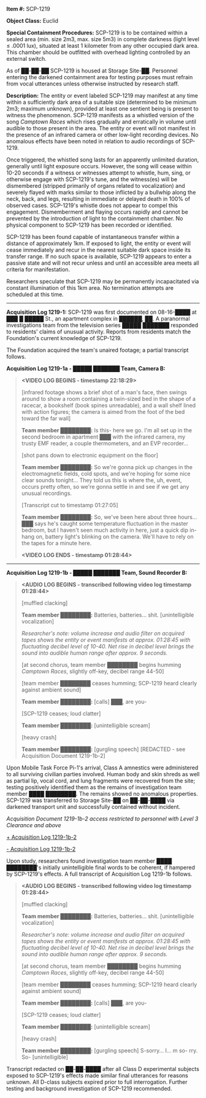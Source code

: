 **Item #:** SCP-1219

**Object Class:** Euclid

**Special Containment Procedures:** SCP-1219 is to be contained within a sealed area (min. size 2m3, max. size 5m3) in complete darkness (light level ≤ .0001 lux), situated at least 1 kilometer from any other occupied dark area. This chamber should be outfitted with overhead lighting controlled by an external switch.

As of ██-██-██ SCP-1219 is housed at Storage Site-██. Personnel entering the darkened containment area for testing purposes must refrain from vocal utterances unless otherwise instructed by research staff.

**Description:** The entity or event labeled SCP-1219 may manifest at any time within a sufficiently dark area of a suitable size (determined to be minimum 2m3; maximum unknown), provided at least one sentient being is present to witness the phenomenon. SCP-1219 manifests as a whistled version of the song _Camptown Races_ which rises gradually and erratically in volume until audible to those present in the area. The entity or event will not manifest in the presence of an infrared camera or other low-light recording devices. No anomalous effects have been noted in relation to audio recordings of SCP-1219.

Once triggered, the whistled song lasts for an apparently unlimited duration, generally until light exposure occurs. However, the song will cease within 10-20 seconds if a witness or witnesses attempt to whistle, hum, sing, or otherwise engage with SCP-1219's tune, and the witness(es) will be dismembered (stripped primarily of organs related to vocalization) and severely flayed with marks similar to those inflicted by a bullwhip along the neck, back, and legs, resulting in immediate or delayed death in 100% of observed cases. SCP-1219's whistle does not appear to compel this engagement. Dismemberment and flaying occurs rapidly and cannot be prevented by the introduction of light to the containment chamber. No physical component to SCP-1219 has been recorded or identified.

SCP-1219 has been found capable of instantaneous transfer within a distance of approximately 1km. If exposed to light, the entity or event will cease immediately and recur in the nearest suitable dark space inside its transfer range. If no such space is available, SCP-1219 appears to enter a passive state and will not recur unless and until an accessible area meets all criteria for manifestation.

Researchers speculate that SCP-1219 may be permanently incapacitated via constant illumination of this 1km area. No termination attempts are scheduled at this time.

* * *

**Acquisition Log 1219-1:** SCP-1219 was first documented on 08-16-████ at ███ █ █████ St., an apartment complex in ██████, ██. A paranormal investigations team from the television series █████ ███████ responded to residents' claims of unusual activity. Reports from residents match the Foundation's current knowledge of SCP-1219.

The Foundation acquired the team's unaired footage; a partial transcript follows.

**Acquisition Log 1219-1a - █████ ███████ Team, Camera B:**

> **<VIDEO LOG BEGINS - timestamp 22:18:29>**  
>   
> \[infrared footage shows a brief shot of a man's face, then swings around to show a room containing a twin-sized bed in the shape of a racecar, a bookshelf (book spines unreadable), and a wall shelf lined with action figures; the camera is aimed from the foot of the bed toward the far wall\]  
>   
> **Team member ████████:** Is this- here we go. I'm all set up in the second bedroom in apartment ███ with the infrared camera, my trusty EMF reader, a couple thermometers, and an EVP recorder…  
>   
> \[shot pans down to electronic equipment on the floor\]  
>   
> **Team member ████████:** So we're gonna pick up changes in the electromagnetic fields, cold spots, and we're hoping for some nice clear sounds tonight… They told us this is where the, uh, event, occurs pretty often, so we're gonna settle in and see if we get any unusual recordings.  
>   
> \[Transcript cut to timestamp 01:27:05\]
> 
> **Team member ████████:** So, we've been here about three hours… ███ says he's caught some temperature fluctuation in the master bedroom, but I haven't seen much activity in here, just a quick dip in- hang on, battery light's blinking on the camera. We'll have to rely on the tapes for a minute here.
> 
> **<VIDEO LOG ENDS - timestamp 01:28:44>**

* * *

**Acquisition Log 1219-1b - █████ ███████ Team, Sound Recorder B:**

> **<AUDIO LOG BEGINS - transcribed following video log timestamp 01:28:44>**  
>   
> \[muffled clacking\]  
>   
> **Team member ████████:** Batteries, batteries… shit. \[unintelligible vocalization\]  
>   
> _Researcher's note: volume increase and audio filter on acquired tapes shows the entity or event manifests at approx. 01:28:45 with fluctuating decibel level of 10-40. Net rise in decibel level brings the sound into audible human range after approx. 9 seconds._  
>   
> \[at second chorus, team member ████████ begins humming _Camptown Races_, slightly off-key, decibel range 44-50\]  
>   
> \[team member ████████ ceases humming; SCP-1219 heard clearly against ambient sound\]  
>   
> **Team member ████████:** \[calls\] ███, are you-  
>   
> \[SCP-1219 ceases; loud clatter\]  
>   
> **Team member ████████:** \[unintelligible scream\]
> 
> \[heavy crash\]
> 
> **Team member ████████:** \[gurgling speech\] \[REDACTED - see Acquisition Document 1219-1b-2\]  
>   
> **<AUDIO LOG ENDS>**

Upon Mobile Task Force Pi-1's arrival, Class A amnestics were administered to all surviving civilian parties involved. Human body and skin shreds as well as partial lip, vocal cord, and lung fragments were recovered from the site; testing positively identified them as the remains of investigation team member ████ ████████. The remains showed no anomalous properties. SCP-1219 was transferred to Storage Site-██ on ██-██-████ via darkened transport unit and successfully contained without incident.

_Acquisition Document 1219-1b-2 access restricted to personnel with Level 3 Clearance and above_

[+ Acquisition Log 1219-1b-2](javascript:;)

[\- Acquisition Log 1219-1b-2](javascript:;)

Upon study, researchers found investigation team member ████ ████████'s initially unintelligible final words to be coherent, if hampered by SCP-1219's effects. A full transcript of Acquisition Log 1219-1b follows.

> **<AUDIO LOG BEGINS - transcribed following video log timestamp 01:28:44>**  
>   
> \[muffled clacking\]  
>   
> **Team member ████████:** Batteries, batteries… shit. \[unintelligible vocalization\]  
>   
> _Researcher's note: volume increase and audio filter on acquired tapes shows the entity or event manifests at approx. 01:28:45 with fluctuating decibel level of 10-40. Net rise in decibel level brings the sound into audible human range after approx. 9 seconds._  
>   
> \[at second chorus, team member ████████ begins humming _Camptown Races_, slightly off-key, decibel range 44-50\]  
>   
> \[team member ████████ ceases humming; SCP-1219 heard clearly against ambient sound\]  
>   
> **Team member ████████:** \[calls\] ███, are you-  
>   
> \[SCP-1219 ceases; loud clatter\]  
>   
> **Team member ████████:** \[unintelligible scream\]
> 
> \[heavy crash\]
> 
> **Team member ████████:** \[gurgling speech\] S-sorry… I… m so- rry. So- \[unintelligible\]  
>   
> **<AUDIO LOG ENDS>**

Transcript redacted on ██-██-████ after all Class D experimental subjects exposed to SCP-1219's effects made similar final utterances for reasons unknown. All D-class subjects expired prior to full interrogation. Further testing and background investigation of SCP-1219 recommended.
